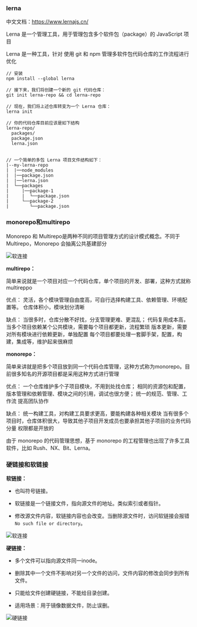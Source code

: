 ### lerna

中文文档：https://www.lernajs.cn/

Lerna 是一个管理工具，用于管理包含多个软件包（package）的 JavaScript 项目

Lerna 是一种工具，针对 使用 git 和 npm 管理多软件包代码仓库的工作流程进行优化



```
// 安装
npm install --global lerna

// 接下来，我们将创建一个新的 git 代码仓库：
git init lerna-repo && cd lerna-repo

// 现在，我们将上述仓库转变为一个 Lerna 仓库：
lerna init

// 你的代码仓库目前应该是如下结构
lerna-repo/
  packages/
  package.json
  lerna.json
  
 
// 一个简单的多包 Lerna 项目文件结构如下：
|--my-lerna-repo
|  |──node_modules
|  |──package.json
|  |──lerna.json
|  └──packages
|     |──package-1
|     |  └──package.json
|     └──package-2
|        └──package.json
```





### monorepo和multirepo

Monorepo 和 Multirepo是两种不同的项目管理方式的设计模式概念。不同于Multirepo，Monorepo 会抽离公共基建部分



![软连接](E:\个人搭建项目\Readme\项目管理\img\repo.png)

**multirepo：**

简单来说就是一个项目对应一个代码仓库，单个项目的开发、部署，这种方式就称multireppo

优点：
灵活，各个模块管理自由度高，可自行选择构建工具、依赖管理、环境配置等。
仓库体积小，模块划分清晰

缺点：
当很多时，仓库分散不好找，分支管理更难、更混乱；
代码复用成本高，当多个项目依赖某个公共模块，需要每个项目都更新，流程繁琐
版本更新，需要对所有模块进行依赖更新，单独配置
每个项目都要处理一套脚手架，配置，构建，集成等，维护起来很麻烦



**monorepo：**

简单来讲就是把多个项目放到同一个代码仓库管理，这种方式称为monorepo。目前很多知名的开源项目都是采用这种方式进行管理

优点：
一个仓库维护多个子项目模块，不用到处找仓库；
相同的资源包和配置，版本管理和依赖管理、模块之间的引用，调试也很方便；
统一的规范、管理、工作流
提高团队协作

缺点：
统一构建工具，对构建工具要求更高，要能构建各种相关模块
当有很多个项目时，仓库体积很大，导致其他子项目开发成员也要承担其他子项目的业务代码分量
权限都是开放的


由于 monorepo 的代码管理思想，基于 monorepo 的工程管理也出现了许多工具软件，比如 Rush、NX、Bit、Lerna。



### 硬链接和软链接

**软链接：**

- 也叫符号链接。

- 软链接是一个链接文件，指向源文件的地址。类似索引或者指针。

- 修改源文件内容，软链接内容也会改变。当删除源文件时，访问软链接会报错`No such file or directory`。

![软连接](E:\个人搭建项目\Readme\项目管理\img\软连接.png)



**硬链接：**

- 多个文件可以指向源文件同一inode。

- 删除其中一个文件不影响对另一个文件的访问，文件内容的修改会同步到所有文件。

- 只能给文件创建硬链接，不能给目录创建。

- 适用场景：用于镜像数据文件，防止误删。

![硬链接](E:\个人搭建项目\Readme\项目管理\img\硬链接.png)



